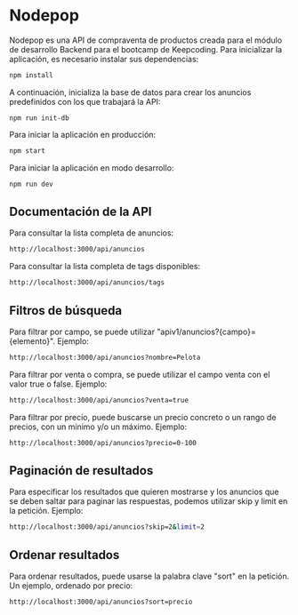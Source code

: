# Nodepop

Nodepop es una API de compraventa de productos creada para el módulo de desarrollo Backend para el bootcamp de Keepcoding. Para inicializar la aplicación, es necesario instalar sus dependencias:

```sh
npm install
```

A continuación, inicializa la base de datos para crear los anuncios predefinidos con los que trabajará la API:

```
npm run init-db
```

Para iniciar la aplicación en producción:

```sh
npm start
```

Para iniciar la aplicación en modo desarrollo:

```sh
npm run dev
```

## Documentación de la API

Para consultar la lista completa de anuncios:

```sh
http://localhost:3000/api/anuncios
```

Para consultar la lista completa de tags disponibles:

```sh
http://localhost:3000/api/anuncios/tags
```

## Filtros de búsqueda

Para filtrar por campo, se puede utilizar "apiv1/anuncios?{campo}={elemento}". Ejemplo:

```sh
http://localhost:3000/api/anuncios?nombre=Pelota
```

Para filtrar por venta o compra, se puede utilizar el campo venta con el valor true o false. Ejemplo:

```sh
http://localhost:3000/api/anuncios?venta=true
```

Para filtrar por precio, puede buscarse un precio concreto o un rango de precios, con un mínimo y/o un máximo. Ejemplo:

```sh
http://localhost:3000/api/anuncios?precio=0-100
```

## Paginación de resultados

Para especificar los resultados que quieren mostrarse y los anuncios que se deben saltar para paginar las respuestas, podemos utilizar skip y limit en la petición. Ejemplo:

```sh
http://localhost:3000/api/anuncios?skip=2&limit=2
```

## Ordenar resultados

Para ordenar resultados, puede usarse la palabra clave "sort" en la petición. Un ejemplo, ordenado por precio:

```sh
http://localhost:3000/api/anuncios?sort=precio
```
